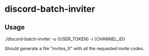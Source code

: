 # discord-batch-inviter

## Usage

./discord-batch-inviter -u {USER_TOKEN} -i {CHANNEL_ID}

Should generate a file "invites_X" with all the requested invite codes.
